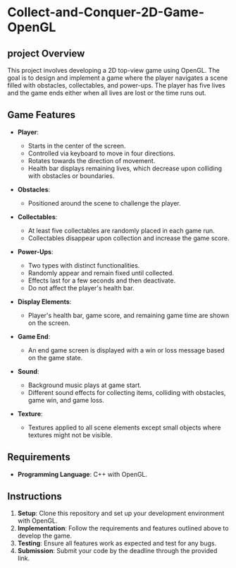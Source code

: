 # Collect-and-Conquer-2D-Game-OpenGL


## project Overview

This project involves developing a 2D top-view game using OpenGL. The goal is to design and implement a game where the player navigates a scene filled with obstacles, collectables, and power-ups. The player has five lives and the game ends either when all lives are lost or the time runs out.

## Game Features

- **Player**: 
  - Starts in the center of the screen.
  - Controlled via keyboard to move in four directions.
  - Rotates towards the direction of movement.
  - Health bar displays remaining lives, which decrease upon colliding with obstacles or boundaries.

- **Obstacles**: 
  - Positioned around the scene to challenge the player.

- **Collectables**: 
  - At least five collectables are randomly placed in each game run.
  - Collectables disappear upon collection and increase the game score.

- **Power-Ups**: 
  - Two types with distinct functionalities.
  - Randomly appear and remain fixed until collected.
  - Effects last for a few seconds and then deactivate.
  - Do not affect the player's health bar.

- **Display Elements**:
  - Player's health bar, game score, and remaining game time are shown on the screen.

- **Game End**:
  - An end game screen is displayed with a win or loss message based on the game state.

- **Sound**:
  - Background music plays at game start.
  - Different sound effects for collecting items, colliding with obstacles, game win, and game loss.

- **Texture**:
  - Textures applied to all scene elements except small objects where textures might not be visible.

## Requirements

- **Programming Language**: C++ with OpenGL.


## Instructions

1. **Setup**: Clone this repository and set up your development environment with OpenGL.
2. **Implementation**: Follow the requirements and features outlined above to develop the game.
3. **Testing**: Ensure all features work as expected and test for any bugs.
4. **Submission**: Submit your code by the deadline through the provided link.
